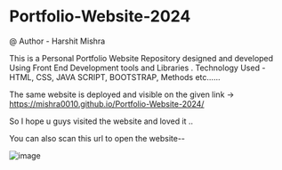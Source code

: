 # Portfolio-Website-2024

@ Author - Harshit Mishra

This is a Personal Portfolio Website Repository designed and developed Using Front End Development tools and Libraries . Technology Used - HTML, CSS, JAVA SCRIPT, BOOTSTRAP, Methods etc......

The same website is deployed and visible on the given link -> https://mishra0010.github.io/Portfolio-Website-2024/

So I hope u guys visited the website and loved it ..


You can also scan this url to open the website--




![image](https://github.com/user-attachments/assets/21fffd29-0789-4636-bfac-984ca3156fab)
